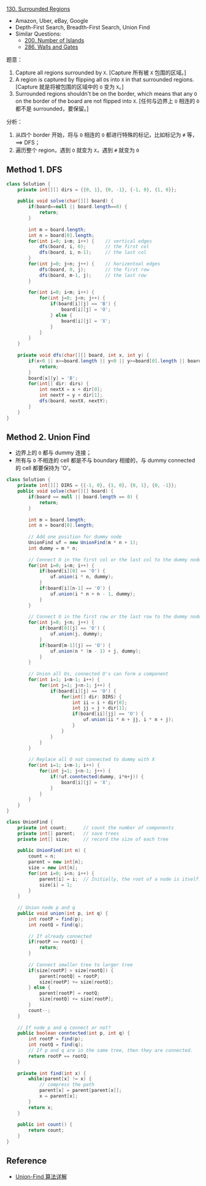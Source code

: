 [130. Surrounded Regions](https://leetcode.com/problems/surrounded-regions/)

* Amazon, Uber, eBay, Google
* Depth-First Search, Breadth-First Search, Union Find
* Similar Questions:
    * [200. Number of Islands](https://leetcode.com/problems/number-of-islands/)
    * [286. Walls and Gates](https://leetcode.com/problems/walls-and-gates/)
  
题意：
1. Capture all regions surrounded by `X`. [Capture 所有被 `X` 包围的区域。]
2. A region is captured by flipping all `O`s into `X` in that surrounded regions. [Capture 就是将被包围的区域中的 `O` 变为 `X`。]
3. Surrounded regions shouldn't be on the border, which means that any `O` on the border of the board are not flipped into `X`. [任何与边界上 `O` 相连的 `O` 都不是 surrounded，要保留。]
 
分析：
1. 从四个 border 开始，将与 `O` 相连的 `O` 都进行特殊的标记，比如标记为 `#` 等，==> DFS；
2. 遍历整个 region，遇到 `O` 就变为 `X`，遇到 `#` 就变为 `O`
    

## Method 1. DFS
```java
class Solution {
    private int[][] dirs = {{0, 1}, {0, -1}, {-1, 0}, {1, 0}};
    
    public void solve(char[][] board) {
        if(board==null || board.length==0) {
            return;
        }
        
        int m = board.length;
        int n = board[0].length;
        for(int i=0; i<m; i++) {    // vertical edges
            dfs(board, i, 0);       // the first col
            dfs(board, i, n-1);     // the last col
        }
        for(int j=0; j<n; j++) {    // horizentoal edges
            dfs(board, 0, j);       // the first row
            dfs(board, m-1, j);     // the last row
        }
        
        for(int i=0; i<m; i++) {
            for(int j=0; j<n; j++) {
                if(board[i][j] == 'B') {
                    board[i][j] = 'O';
                } else {
                    board[i][j] = 'X';
                }
            }
        }
    }
    
    private void dfs(char[][] board, int x, int y) {
        if(x<0 || x>=board.length || y<0 || y>=board[0].length || board[x][y]!='O') {
            return;
        }
        board[x][y] = 'B';
        for(int[] dir: dirs) {
            int nextX = x + dir[0];
            int nextY = y + dir[1];
            dfs(board, nextX, nextY);
        }
    }
}
```


## Method 2. Union Find
* 边界上的 `O` 都与 dummy 连接；
* 所有与 `O` 不相连的 cell 都是不与 boundary 相接的，与 dummy connected 的 cell 都要保持为 'O'。
```java
class Solution {
    private int[][] DIRS = {{-1, 0}, {1, 0}, {0, 1}, {0, -1}};
    public void solve(char[][] board) {
        if(board == null || board.length == 0) {
            return;
        }
        
        int m = board.length;
        int n = board[0].length;
        
        // Add one position for dummy node
        UnionFind uf = new UnionFind(m * n + 1);
        int dummy = m * n;
        
        // Connect O in the first col or the last col to the dummy node
        for(int i=0; i<m; i++) {
            if(board[i][0] == 'O') {
                uf.union(i * n, dummy);
            }
            if(board[i][n-1] == 'O') {
                uf.union(i * n + n - 1, dummy);
            }
        }
        
        // Connect O in the first row or the last row to the dummy node
        for(int j=0; j<n; j++) {
            if(board[0][j] == 'O') {
                uf.union(j, dummy);
            }
            if(board[m-1][j] == 'O') {
                uf.union(n * (m - 1) + j, dummy);
            }
        }
        
        // Union all Os, connected O's can form a component
        for(int i=1; i<m-1; i++) {
            for(int j=1; j<n-1; j++) {
                if(board[i][j] == 'O') {
                    for(int[] dir: DIRS) {
                        int ii = i + dir[0];
                        int jj = j + dir[1];
                        if(board[ii][jj] == 'O') {
                            uf.union(ii * n + jj, i * n + j);
                        }
                    }
                }
            }
        }
        
        // Replace all O not connected to dummy with X
        for(int i=1; i<m-1; i++) {
            for(int j=1; j<n-1; j++) {
                if(!uf.conntected(dummy, i*n+j)) {
                    board[i][j] = 'X';
                }
            }
        }
    }
}

class UnionFind {
    private int count;      // count the number of components
    private int[] parent;   // save trees
    private int[] size;     // record the size of each tree
    
    public UnionFind(int n) {
        count = n;
        parent = new int[n];
        size = new int[n];
        for(int i=0; i<n; i++) {
            parent[i] = i;  // Initially, the root of a node is itself.
            size[i] = 1;
        }
    }
    
    // Union node p and q
    public void union(int p, int q) {
        int rootP = find(p);
        int rootQ = find(q);
        
        // If already connected
        if(rootP == rootQ) {
            return;
        }
        
        // Connect smaller tree to larger tree
        if(size[rootP] > size[rootQ]) {
            parent[rootQ] = rootP;
            size[rootP] += size[rootQ];
        } else {
            parent[rootP] = rootQ;
            size[rootQ] += size[rootP];
        }
        count--;
    }
    
    // If node p and q connect or not?
    public boolean conntected(int p, int q) {
        int rootP = find(p);
        int rootQ = find(q);
        // If p and q are in the same tree, then they are connected.
        return rootP == rootQ;
    }
    
    private int find(int x) {
        while(parent[x] != x) {
            // compress the path
            parent[x] = parent[parent[x]];
            x = parent[x];
        }
        return x;
    }
    
    public int count() {
        return count;
    }
}
```

## Reference
* [Union-Find 算法详解](https://leetcode-cn.com/problems/friend-circles/solution/union-find-suan-fa-xiang-jie-by-labuladong/)

